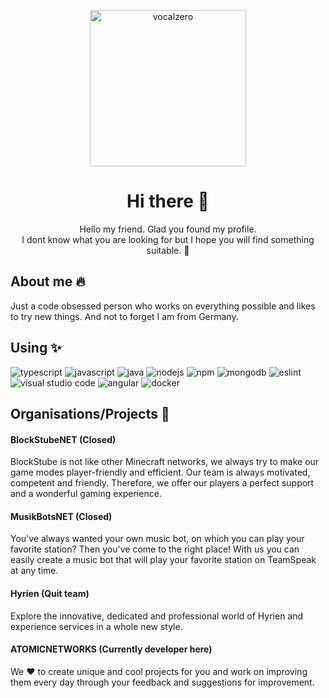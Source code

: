 <p align="center">
  <img alt="vocalzero" src="https://i.imgur.com/UHM8ieu.png" width="250" />
</p>
<h1 align="center">
  Hi there 👋
</h1>
<p align="center">
  Hello my friend. Glad you found my profile.<br>I dont know what you are looking for but I hope you will find something suitable. 🙌
</p>

## About me 🔥
Just a code obsessed person who works on everything possible and likes to try new things. And not to forget I am from Germany.

## Using ✨
<img src="https://img.shields.io/badge/-TypeScript-blue?style=flat-square&logo=typescript&logoColor=white" alt="typescript"> <img src="https://img.shields.io/badge/-JavaScript-yellow?style=flat-square&logo=javascript&logoColor=white" alt="javascript"> <img src="https://img.shields.io/badge/-Java-orange?style=flat-square&logo=java&logoColor=white" alt="java"> <img src="https://img.shields.io/badge/-NodeJS-red?style=flat-square&logo=node.js&logoColor=white" alt="nodejs"> <img src="https://img.shields.io/badge/-NPM-red?style=flat-square&logo=npm&logoColor=white" alt="npm"> <img src="https://img.shields.io/badge/-MongoDB-green?style=flat-square&logo=mongodb&logoColor=white" alt="mongodb"> <img src="https://img.shields.io/badge/-ESLint-purple?style=flat-square&logo=eslint&logoColor=white" alt="eslint"> <img src="https://img.shields.io/badge/-Visual%20Studio%20Code-blue?style=flat-square&logo=visual-studio-code&logoColor=white" alt="visual studio code"> <img src="https://img.shields.io/badge/-Angular-red?style=flat-square&logo=angular&logoColor=white" alt="angular"> <img src="https://img.shields.io/badge/-Docker-blue?style=flat-square&logo=docker&logoColor=white" alt="docker">

## Organisations/Projects 🔧
#### BlockStubeNET (Closed)
BlockStube is not like other Minecraft networks, we always try to make our game modes player-friendly and efficient. Our team is always motivated, competent and friendly. Therefore, we offer our players a perfect support and a wonderful gaming experience.

#### MusikBotsNET (Closed)
You've always wanted your own music bot, on which you can play your favorite station? Then you've come to the right place! With us you can easily create a music bot that will play your favorite station on TeamSpeak at any time.

#### Hyrien (Quit team)
Explore the innovative, dedicated and professional world of Hyrien and experience services in a whole new style.

#### ATOMICNETWORKS (Currently developer here)
We ❤️ to create unique and cool projects for you and work on improving them every day through your feedback and suggestions for improvement.
